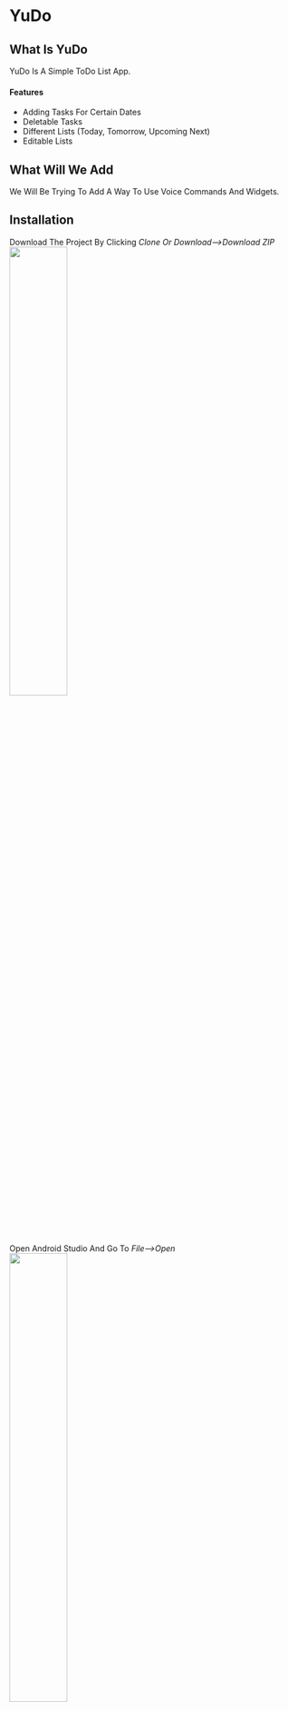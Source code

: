 # YuDo
## What Is YuDo
YuDo Is A Simple ToDo List App.
#### Features
* Adding Tasks For Certain Dates
* Deletable Tasks
* Different Lists (Today, Tomorrow, Upcoming Next)
* Editable Lists
## What Will We Add
We Will Be Trying To Add A Way To Use Voice Commands And Widgets.
## Installation             
Download The Project By Clicking *Clone Or Download-->Download ZIP*              
<img src="https://user-images.githubusercontent.com/24327117/38764668-4bb88126-3fee-11e8-8d1d-b973b0c6f8fa.JPG" width="45%">                 
Open Android Studio And Go To *File-->Open*                           
<img src="https://user-images.githubusercontent.com/24327117/38764667-4a31de60-3fee-11e8-9df3-4019de83303a.JPG" width="45%">                       
